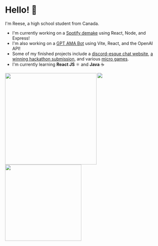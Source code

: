 # Hello! 👋
I'm Reese, a high school student from Canada.

- I'm currently working on a [Spotify demake](https://github.com/r-chong/spotty) using React, Node, and Express!
- I'm also working on a [GPT AMA Bot](https://github.com/r-chong/GPT-Interview-Bot) using Vite, React, and the OpenAI API!
- Some of my finished projects include a [discord-esque chat website](https://github.com/r-chong/chat), [a winning hackathon submission](https://devpost.com/software/quibble-g4tmov), and various [micro games](https://github.com/r-chong/TGJ3M1_ISU).
- I'm currently learning **React JS** ⚛️ and **Java** ☕

 [<img align="left" src="https://github-readme-stats.vercel.app/api?username=r-chong&show_icons=true&count_private=true&hide_border=true&theme=github_dark" width="300" />](#)
 [<img align="left" src="https://github-readme-stats.vercel.app/api/top-langs/?username=r-chong&hide_border=true&layout=compact&theme=github_dark" width="250"/>](#)

<img src="https://komarev.com/ghpvc/?username=r-chong"/>
